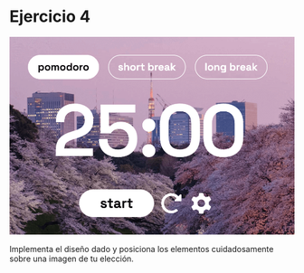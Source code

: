 # Ejercicio 4

![](4.png)

Implementa el diseño dado y posiciona los elementos cuidadosamente sobre una imagen de tu elección.
